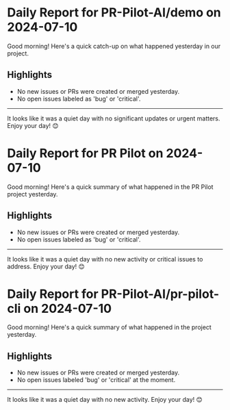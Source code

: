 # Daily Report for PR-Pilot-AI/demo on 2024-07-10

Good morning! Here's a quick catch-up on what happened yesterday in our project.

## Highlights
- No new issues or PRs were created or merged yesterday.
- No open issues labeled as 'bug' or 'critical'.

---

It looks like it was a quiet day with no significant updates or urgent matters. Enjoy your day! 😊


# Daily Report for PR Pilot on 2024-07-10

Good morning! Here's a quick summary of what happened in the PR Pilot project yesterday.

## Highlights
- No new issues or PRs were created or merged yesterday.
- No open issues labeled as 'bug' or 'critical'.

---

It looks like it was a quiet day with no new activity or critical issues to address. Enjoy your day! 😊


# Daily Report for PR-Pilot-AI/pr-pilot-cli on 2024-07-10

Good morning! Here's a quick summary of what happened in the project yesterday.

## Highlights
- No new issues or PRs were created or merged yesterday.
- No open issues labeled 'bug' or 'critical' at the moment.

---

It looks like it was a quiet day with no new activity. Enjoy your day! 😊


